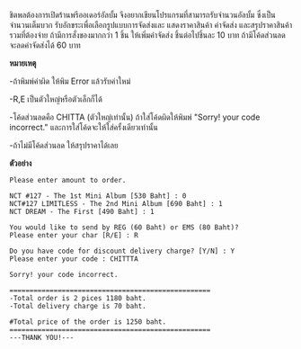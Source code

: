 ชิตพลต้องการเปิดร้านพรีออเดอร์อัลบั้ม จึงอยากเขียนโปรแกรมที่สามารถรับจำนวนอัลบั้ม ซึ่งเป็นจำนวนเต็มบวก รับอักขระเพื่อเลือกรูปแบบการจัดส่งและ 
แสดงราคาสินค้า ค่าจัดส่ง และสรุปราคาสินค้ารวมที่ต้องจ่าย ถ้ามีการสั่งของมากกว่า 1 ชิ้น ให้เพิ่มค่าจัดส่ง ชิ้นต่อไปชิ้นละ 10 บาท ถ้ามีโค้ดส่วนลด
จะลดค่าจัดส่งได้ 60 บาท 

<B>หมายเหตุ</B> 

-ถ้าพิมพ์ค่าผิด ให้พิม Error แล้วรับค่าใหม่

-R,E เป็นตัวใหญ่หรือตัวเล็กก็ได้

-โค้ดส่วนลดคือ CHITTA (ตัวใหญ่เท่านั้น) ถ้าใส่โค้ดผิดให้พิมพ์ "Sorry! your code incorrect." และการใส่โค้ดจะให้ใส่ครั้งเดียวเท่านั้น

-ถ้าไม่มีโค้ดส่วนลด ให้สรุปราคาได้เลย

<B>ตัวอย่าง</B>
~~~
Please enter amount to order.

NCT #127 - The 1st Mini Album [530 Baht] : 0
NCT#127 LIMITLESS - The 2nd Mini Album [690 Baht] : 1
NCT DREAM - The First [490 Baht] : 1

You would like to send by REG (60 Baht) or EMS (80 Baht)?
Please enter your char [R/E] : R

Do you have code for discount delivery charge? [Y/N] : Y
Please enter your code : CHITTTA

Sorry! your code incorrect.

==================================================
-Total order is 2 pices 1180 baht.
-Total delivery charge is 70 baht.

#Total price of the order is 1250 baht.
==================================================
---THANK YOU!---
~~~
